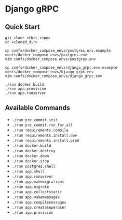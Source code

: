 # Django gRPC

## Quick Start

```shell
git clone <this_repo>
cd <cloned_dir>

cp confs/docker_compose_envs/postgres.env.example confs/docker_compose_envs/postgres.env
vim confs/docker_compose_envs/postgres.env

cp confs/docker_compose_envs/django_grpc.env.example confs/docker_compose_envs/django_grpc.env
vim confs/docker_compose_envs/django_grpc.env

./run docker.build
./run app.provision
./run app.runserver
```

## Available Commands

- `./run pre_commit.init`
- `./run pre_commit.run_for_all`
- `./run requirements.compile`
- `./run requirements.install.dev`
- `./run requirements.install.prod`
- `./run docker.build`
- `./run docker.destroy`
- `./run docker.down`
- `./run docker.stop`
- `./run postgres.shell`
- `./run app.shell`
- `./run app.runserver`
- `./run app.makemigrations`
- `./run app.migrate`
- `./run app.collectstatic`
- `./run app.makemessages`
- `./run app.compilemessages`
- `./run app.createsuperuser`
- `./run app.provision`
